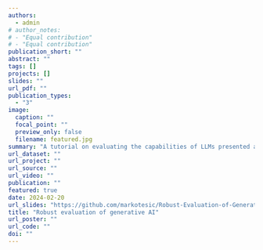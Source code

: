 ```yaml
---
authors:
  - admin
# author_notes:
# - "Equal contribution"
# - "Equal contribution"
publication_short: ""
abstract: ""
tags: []
projects: []
slides: ""
url_pdf: ""
publication_types:
  - "3"
image:
  caption: ""
  focal_point: ""
  preview_only: false
  filename: featured.jpg
summary: "A tutorial on evaluating the capabilities of LLMs presented at the European Association for Data Science [Summer School on Generative AI](https://www.euads.org/fjkdlasjdiglsmdgkcxjhvckh/euads-summer-school-913-487/)"
url_dataset: ""
url_project: ""
url_source: ""
url_video: ""
publication: ""
featured: true
date: 2024-02-20
url_slides: "https://github.com/markotesic/Robust-Evaluation-of-Generative-AI/tree/main"
title: "Robust evaluation of generative AI"
url_poster: ""
url_code: ""
doi: ""
---
```


